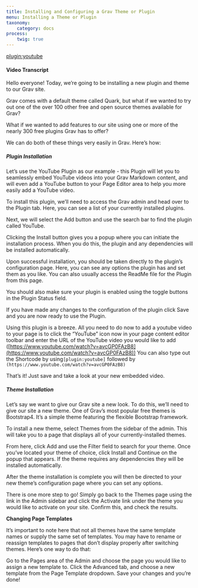 ```yaml
---
title: Installing and Configuring a Grav Theme or Plugin
menu: Installing a Theme or Plugin
taxonomy:
    category: docs
process:
    twig: true
---
```


[plugin:youtube](https://www.youtube.com/watch?v=vdEWeHf3Ejo)

#### Video Transcript

Hello everyone! Today, we’re going to be installing a new plugin and theme to our Grav site.

Grav comes with a default theme called Quark, but what if we wanted to try out one of the over 100 other free and open source themes available for Grav?

What if we wanted to add features to our site using one or more of the nearly 300 free plugins Grav has to offer?

We can do both of these things very easily in Grav. Here’s how:

##### Plugin Installation
Let’s use the YouTube Plugin as our example - this Plugin will let you to seamlessly embed YouTube videos into your Grav Markdown content, and will even add a YouTube button to your Page Editor area to help you more easily add a YouTube video.

To install this plugin, we’ll need to access the Grav admin and head over to the Plugin tab. Here, you can see a list of your currently installed plugins.

Next, we will select the Add button and use the search bar to find the plugin called YouTube.

Clicking the Install button gives you a popup where you can initiate the installation process. When you do this, the plugin and any dependencies will be installed automatically.

Upon successful installation, you should be taken directly to the plugin’s configuration page. Here, you can see any options the plugin has and set them as you like. You can also usually access the ReadMe file for the Plugin from this page.

You should also make sure your plugin is enabled using the toggle buttons in the Plugin Status field.

If you have made any changes to the configuration of the plugin click Save and you are now ready to use the Plugin.

Using this plugin is a breeze. All you need to do now to add a youtube video to your page is to click the “YouTube” icon now in your page content editor toolbar and enter the URL of the YouTube video you would like to add ([https://www.youtube.com/watch?v=avcGP0FAzB8](https://www.youtube.com/watch?v=avcGP0FAzB8)) You can also type out the Shortcode by using`[plugin:youtube]` followed by `(https://www.youtube.com/watch?v=avcGP0FAzB8)`

That’s it! Just save and take a look at your new embedded video.  

##### Theme Installation
Let’s say we want to give our Grav site a new look. To do this, we’ll need to give our site a new theme. One of Grav’s most popular free themes is Bootstrap4. It’s a simple theme featuring the flexible Bootstrap framework.

To install a new theme, select Themes from the sidebar of the admin. This will take you to a page that displays all of your currently-installed themes.

From here, click Add and use the Filter field to search for your theme. Once you’ve located your theme of choice, click Install and Continue on the popup that appears.  If the theme requires any dependencies they will be installed automatically.

After the theme installation is complete you will then be directed to your new theme’s configuration page where you can set any options.

There is one more step to go! Simply go back to the Themes page using the link in the Admin sidebar and click the Activate link under the theme you would like to activate on your site. Confirm this, and check the results.

**Changing Page Templates**  

It’s important to note here that not all themes have the same template names or supply the same set of templates. You may have to rename or reassign templates to pages that don’t display properly after switching themes. Here’s one way to do that:

Go to the Pages area of the Admin and choose the page you would like to assign a new template to. Click the Advanced tab, and choose a new template from the Page Template dropdown. Save your changes and you’re done!
